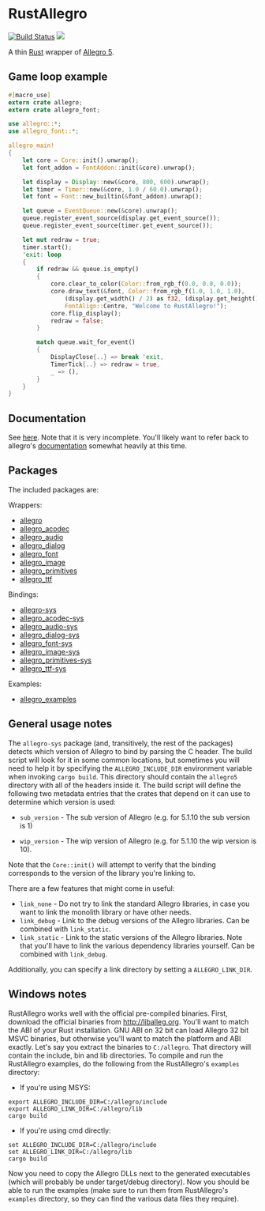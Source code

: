 # RustAllegro

[![Build Status](https://travis-ci.org/SiegeLord/RustAllegro.png)](https://travis-ci.org/SiegeLord/RustAllegro)
[![](http://meritbadge.herokuapp.com/allegro)](https://crates.io/crates/allegro)

A thin [Rust](http://www.rust-lang.org/) wrapper of [Allegro 5](http://liballeg.org/).

## Game loop example

```rust
#[macro_use]
extern crate allegro;
extern crate allegro_font;

use allegro::*;
use allegro_font::*;

allegro_main!
{
    let core = Core::init().unwrap();
    let font_addon = FontAddon::init(&core).unwrap();

    let display = Display::new(&core, 800, 600).unwrap();
    let timer = Timer::new(&core, 1.0 / 60.0).unwrap();
    let font = Font::new_builtin(&font_addon).unwrap();

    let queue = EventQueue::new(&core).unwrap();
    queue.register_event_source(display.get_event_source());
    queue.register_event_source(timer.get_event_source());

    let mut redraw = true;
    timer.start();
    'exit: loop
    {
        if redraw && queue.is_empty()
        {
            core.clear_to_color(Color::from_rgb_f(0.0, 0.0, 0.0));
            core.draw_text(&font, Color::from_rgb_f(1.0, 1.0, 1.0),
                (display.get_width() / 2) as f32, (display.get_height() / 2) as f32,
                FontAlign::Centre, "Welcome to RustAllegro!");
            core.flip_display();
            redraw = false;
        }

        match queue.wait_for_event()
        {
            DisplayClose{..} => break 'exit,
            TimerTick{..} => redraw = true,
            _ => (),
        }
    }
}
```

## Documentation

See [here](http://siegelord.github.io/RustAllegro/doc/allegro/index.html). Note
that it is very incomplete. You'll likely want to refer back to allegro's
[documentation](http://liballeg.org/api.html) somewhat heavily at this time.

## Packages

The included packages are:

Wrappers:

* [allegro](https://crates.io/crates/allegro)
* [allegro_acodec](https://crates.io/crates/allegro_acodec)
* [allegro_audio](https://crates.io/crates/allegro_audio)
* [allegro_dialog](https://crates.io/crates/allegro_dialog)
* [allegro_font](https://crates.io/crates/allegro_font)
* [allegro_image](https://crates.io/crates/allegro_image)
* [allegro_primitives](https://crates.io/crates/allegro_primitives)
* [allegro_ttf](https://crates.io/crates/allegro_ttf)

Bindings:

* [allegro-sys](https://crates.io/crates/allegro-sys)
* [allegro_acodec-sys](https://crates.io/crates/allegro_acodec-sys)
* [allegro_audio-sys](https://crates.io/crates/allegro_audio-sys)
* [allegro_dialog-sys](https://crates.io/crates/allegro_dialog-sys)
* [allegro_font-sys](https://crates.io/crates/allegro_font-sys)
* [allegro_image-sys](https://crates.io/crates/allegro_image-sys)
* [allegro_primitives-sys](https://crates.io/crates/allegro_primitives-sys)
* [allegro_ttf-sys](https://crates.io/crates/allegro_ttf-sys)

Examples:

* [allegro_examples](https://crates.io/crates/allegro_examples)

## General usage notes

The `allegro-sys` package (and, transitively, the rest of the packages) detects
which version of Allegro to bind by parsing the C header. The build script will
look for it in some common locations, but sometimes you will need to help it by
specifying the `ALLEGRO_INCLUDE_DIR` environment variable when invoking `cargo
build`. This directory should contain the `allegro5` directory with all of the
headers inside it. The build script will define the following two metadata
entries that the crates that depend on it can use to determine which version is
used:

* `sub_version` - The sub version of Allegro (e.g. for 5.1.10 the sub version is 1)

* `wip_version` - The wip version of Allegro (e.g. for 5.1.10 the wip version is 10).

Note that the `Core::init()` will attempt to verify that the binding
corresponds to the version of the library you're linking to.

There are a few features that might come in useful:

* `link_none` - Do not try to link the standard Allegro libraries, in
                case you want to link the monolith library or have other
                needs.
* `link_debug` - Link to the debug versions of the Allegro libraries. Can
                 be combined with `link_static`.
* `link_static` - Link to the static versions of the Allegro libraries.
                  Note that you'll have to link the various dependency
                  libraries yourself. Can be combined with `link_debug`.

Additionally, you can specify a link directory by setting a `ALLEGRO_LINK_DIR`.

## Windows notes

RustAllegro works well with the official pre-compiled binaries. First,
download the official binaries from http://liballeg.org. You'll want to
match the ABI of your Rust installation. GNU ABI on 32 bit can load
Allegro 32 bit MSVC binaries, but otherwise you'll want to match the
platform and ABI exactly. Let's say you extract the binaries to
`C:/allegro`. That directory will contain the include, bin and lib
directories. To compile and run the RustAllegro examples, do the
following from the RustAllegro's `examples` directory:

* If you're using MSYS:

```
export ALLEGRO_INCLUDE_DIR=C:/allegro/include
export ALLEGRO_LINK_DIR=C:/allegro/lib
cargo build
```

* If you're using cmd directly:

```
set ALLEGRO_INCLUDE_DIR=C:/allegro/include
set ALLEGRO_LINK_DIR=C:/allegro/lib
cargo build
```

Now you need to copy the Allegro DLLs next to the generated executables
(which will probably be under target/debug directory). Now you should
be able to run the examples (make sure to run them from RustAllegro's
`examples` directory, so they can find the various data files they
require).
